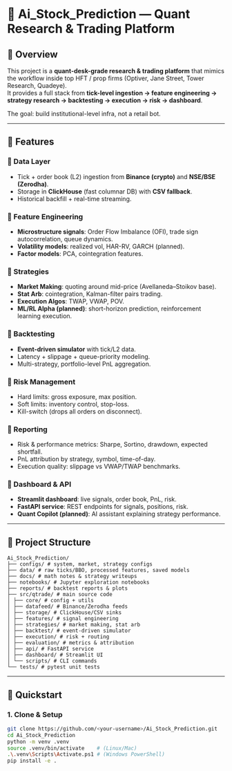 # 🏦 Ai_Stock_Prediction — Quant Research & Trading Platform

## 📌 Overview
This project is a **quant-desk-grade research & trading platform** that mimics the workflow inside top HFT / prop firms (Optiver, Jane Street, Tower Research, Quadeye).  
It provides a full stack from **tick-level ingestion → feature engineering → strategy research → backtesting → execution → risk → dashboard**.

The goal: build institutional-level infra, not a retail bot.

---

## 🧩 Features

### 🔹 Data Layer
- Tick + order book (L2) ingestion from **Binance (crypto)** and **NSE/BSE (Zerodha)**.
- Storage in **ClickHouse** (fast columnar DB) with **CSV fallback**.
- Historical backfill + real-time streaming.

### 🔹 Feature Engineering
- **Microstructure signals**: Order Flow Imbalance (OFI), trade sign autocorrelation, queue dynamics.
- **Volatility models**: realized vol, HAR-RV, GARCH (planned).
- **Factor models**: PCA, cointegration features.

### 🔹 Strategies
- **Market Making**: quoting around mid-price (Avellaneda–Stoikov base).
- **Stat Arb**: cointegration, Kalman-filter pairs trading.
- **Execution Algos**: TWAP, VWAP, POV.
- **ML/RL Alpha (planned)**: short-horizon prediction, reinforcement learning execution.

### 🔹 Backtesting
- **Event-driven simulator** with tick/L2 data.
- Latency + slippage + queue-priority modeling.
- Multi-strategy, portfolio-level PnL aggregation.

### 🔹 Risk Management
- Hard limits: gross exposure, max position.
- Soft limits: inventory control, stop-loss.
- Kill-switch (drops all orders on disconnect).

### 🔹 Reporting
- Risk & performance metrics: Sharpe, Sortino, drawdown, expected shortfall.
- PnL attribution by strategy, symbol, time-of-day.
- Execution quality: slippage vs VWAP/TWAP benchmarks.

### 🔹 Dashboard & API
- **Streamlit dashboard**: live signals, order book, PnL, risk.
- **FastAPI service**: REST endpoints for signals, positions, risk.
- **Quant Copilot (planned)**: AI assistant explaining strategy performance.

---

## 📂 Project Structure
    Ai_Stock_Prediction/
    ├── configs/ # system, market, strategy configs
    ├── data/ # raw ticks/BBO, processed features, saved models
    ├── docs/ # math notes & strategy writeups
    ├── notebooks/ # Jupyter exploration notebooks
    ├── reports/ # backtest reports & plots
    ├── src/qtrade/ # main source code
    │ ├── core/ # config + utils
    │ ├── datafeed/ # Binance/Zerodha feeds
    │ ├── storage/ # ClickHouse/CSV sinks
    │ ├── features/ # signal engineering
    │ ├── strategies/ # market making, stat arb
    │ ├── backtest/ # event-driven simulator
    │ ├── execution/ # risk + routing
    │ ├── evaluation/ # metrics & attribution
    │ ├── api/ # FastAPI service
    │ ├── dashboard/ # Streamlit UI
    │ └── scripts/ # CLI commands
    └── tests/ # pytest unit tests

---

## 🚀 Quickstart

### 1. Clone & Setup
```bash
git clone https://github.com/<your-username>/Ai_Stock_Prediction.git
cd Ai_Stock_Prediction
python -m venv .venv
source .venv/bin/activate    # (Linux/Mac)
.\.venv\Scripts\Activate.ps1 # (Windows PowerShell)
pip install -e .

